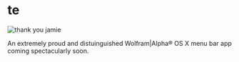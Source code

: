 te
==

![thank you jamie](http://i.imgur.com/LaNbLd2.png)

An extremely proud and distuinguished Wolfram|Alpha® OS X menu bar app coming spectacularly soon.
